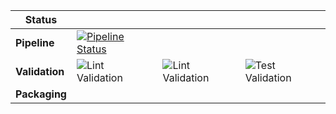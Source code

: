 

| Status    |     |     |     |
| ---------- | --- | --- | --- |
| **Pipeline** | [![Pipeline Status](http://screwdriver.hubbard.ninja:9000/pipelines/2/badge)](http://45.79.65.140:9000/pipelines/2/events) |
| **Validation** | ![Lint Validation](http://screwdriver.hubbard.ninja:9000/pipelines/2/validate_codestyle/badge) | ![Lint Validation](http://screwdriver.hubbard.ninja:9000/pipelines/2/validate_lint/badge) | ![Test Validation](http://screwdriver.hubbard.ninja:9000/pipelines/2/validate_test/badge) |
| **Packaging** |  |  |  |

